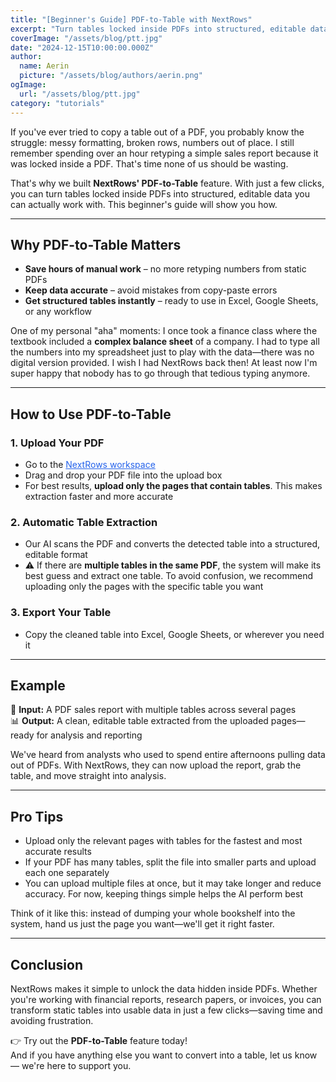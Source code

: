 ```yaml
---
title: "[Beginner's Guide] PDF-to-Table with NextRows"
excerpt: "Turn tables locked inside PDFs into structured, editable data with just a few clicks. Save hours of manual work and avoid copy-paste errors with NextRows' PDF-to-Table feature."
coverImage: "/assets/blog/ptt.jpg"
date: "2024-12-15T10:00:00.000Z"
author:
  name: Aerin
  picture: "/assets/blog/authors/aerin.png"
ogImage:
  url: "/assets/blog/ptt.jpg"
category: "tutorials"
---
```


If you've ever tried to copy a table out of a PDF, you probably know the struggle: messy formatting, broken rows, numbers out of place. I still remember spending over an hour retyping a simple sales report because it was locked inside a PDF. That's time none of us should be wasting.

That's why we built **NextRows' PDF-to-Table** feature. With just a few clicks, you can turn tables locked inside PDFs into structured, editable data you can actually work with. This beginner's guide will show you how.

---

## Why PDF-to-Table Matters

- **Save hours of manual work** – no more retyping numbers from static PDFs
- **Keep data accurate** – avoid mistakes from copy-paste errors
- **Get structured tables instantly** – ready to use in Excel, Google Sheets, or any workflow

One of my personal "aha" moments: I once took a finance class where the textbook included a **complex balance sheet** of a company. I had to type all the numbers into my spreadsheet just to play with the data—there was no digital version provided. I wish I had NextRows back then! At least now I'm super happy that nobody has to go through that tedious typing anymore.

---

## How to Use PDF-to-Table

### 1. Upload Your PDF
- Go to the <a href="https://nextrows.com/workspace" target="_blank" rel="noopener noreferrer" style="color: #2563eb; text-decoration: underline;">NextRows workspace</a>
- Drag and drop your PDF file into the upload box
- For best results, **upload only the pages that contain tables**. This makes extraction faster and more accurate

### 2. Automatic Table Extraction
- Our AI scans the PDF and converts the detected table into a structured, editable format
- ⚠️ If there are **multiple tables in the same PDF**, the system will make its best guess and extract one table. To avoid confusion, we recommend uploading only the pages with the specific table you want

### 3. Export Your Table
- Copy the cleaned table into Excel, Google Sheets, or wherever you need it

---

## Example

📄 **Input:** A PDF sales report with multiple tables across several pages  
📊 **Output:** A clean, editable table extracted from the uploaded pages—ready for analysis and reporting

We've heard from analysts who used to spend entire afternoons pulling data out of PDFs. With NextRows, they can now upload the report, grab the table, and move straight into analysis.

---

## Pro Tips

- Upload only the relevant pages with tables for the fastest and most accurate results
- If your PDF has many tables, split the file into smaller parts and upload each one separately
- You can upload multiple files at once, but it may take longer and reduce accuracy. For now, keeping things simple helps the AI perform best

Think of it like this: instead of dumping your whole bookshelf into the system, hand us just the page you want—we'll get it right faster.

---

## Conclusion

NextRows makes it simple to unlock the data hidden inside PDFs. Whether you're working with financial reports, research papers, or invoices, you can transform static tables into usable data in just a few clicks—saving time and avoiding frustration.

👉 Try out the **PDF-to-Table** feature today!  
And if you have anything else you want to convert into a table, let us know — we're here to support you.